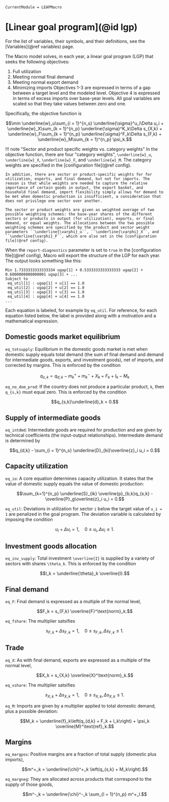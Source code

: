 ```@meta
CurrentModule = LEAPMacro
```

# [Linear goal program](@id lgp)
For the list of variables, their symbols, and their definitions, see the [Variables](@ref variables) page.

The Macro model solves, in each year, a linear goal program (LGP) that seeks the following objectives:
1. Full utilization
2. Meeting normal final demand
3. Meeting normal export demand
4. Minimizing imports
Objectives 1-3 are expressed in terms of a gap between a target level and the modeled level. Objective 4 is expressed in terms of excess imports over base-year levels. All goal variables are scaled so that they take values between zero and one.

Specifically, the objective function is
```math
\min \underline{w}_u\sum_{i = 1}^{n_s} \underline{\sigma}^u_i\Delta u_i +
     \underline{w}_X\sum_{k = 1}^{n_p} \underline{\sigma}^K_k\Delta s_{X,k} +
     \underline{w}_F\sum_{k = 1}^{n_p} \underline{\sigma}^F_k\Delta s_{F,k} +
     \underline{w}_M\sum_{k = 1}^{n_p} \psi_k.
```
!!! note "Sector and product specific weights vs. category weights"
    In the objective function, there are four "category weights", ``\underline{w}_u``, ``\underline{w}_X``, ``\underline{w}_F``, and ``\underline{w}_M``. The category weights are specified in the [configuration file](@ref config).
    
    In addition, there are sector or product-specific weights for for utilization, exports, and final demand, but not for imports. The reason is that while weights are needed to capture the relative importance of certain goods in output, the export basket, and household final demand, import flexibility simply allows for demand to be met when domestic production is insufficient, a consideration that does not privilege one sector over another.
    
    The sector or product weights are given as weighted average of two possible weighting schemes: the base-year shares of the different sectors or products in output (for utilization), exports, or final demand, or equal weights. The allocations between the two possible weighting schemes are specified by the product and sector weight parameters ``\underline{\varphi}_u``, ``\underline{\varphi}_X``, and ``\underline{\varphi}_F``, which are also set in the [configuration file](@ref config).

When the `report-diagnostics` parameter is set to `true` in the [configuration file](@ref config), Macro will export the structure of the LGP for each year. The output looks something like this:
```
Min 1.7333333333333334 ugap[1] + 0.5333333333333333 ugap[2] + 0.6000000000000001 ugap[3] + ...
Subject to
 eq_util[1] : ugap[1] + u[1] == 1.0
 eq_util[2] : ugap[2] + u[2] == 1.0
 eq_util[3] : ugap[3] + u[3] == 1.0
 eq_util[4] : ugap[4] + u[4] == 1.0
...
```
Each equation is labeled, for example by `eq_util`. For reference, for each equation listed below, the label is provided along with a motivation and a mathematical expression.

## Domestic goods market equilibrium
`eq_totsupply`: Equilibrium in the domestic goods market is met when domestic supply equals total demand (the sum of final demand and demand for intermediate goods, exports, and investment goods), net of imports, and corrected by margins. This is enforced by the condition
```math
q_{s,k} = q_{d,k} - m^+_k + m^-_k + X_k + F_k + I_k - M_k
```

`eq_no_dom_prod`: If the country does not produce a particular product, `k`, then ``q_{s,k}`` must equal zero. This is enforced by the condition
```math
q_{s,k}\underline{d}_k = 0.
```

## Supply of intermediate goods
`eq_intdmd`: Intermediate goods are required for production and are given by technical coefficients (the input-output relationships). Intermediate demand is determined by
```math
q_{d,k} - \sum_{i = 1}^{n_s} \underline{D}_{ki}\overline{z}_i u_i = 0.
```

## Capacity utilization
`eq_io`: A core equation determines capacity utilization. It states that the value of domestic supply equals the value of domestic production:
```math
\sum_{k=1}^{n_p} \underline{S}_{ik} \overline{p}_{b,k}q_{s,k} - \overline{P}_g\overline{z}_i u_i = 0.
```
`eq_util`: Deviations in utilization for sector ``i`` below the target value of ``u_i = 1`` are penalized in the goal program. The deviation variable is calculated by imposing the condition
```math
u_i + \Delta u_i = 1,\quad 0 \leq u_i,\Delta u_i \leq 1.
```

## Investment goods allocation
`eq_inv_supply`: Total investment ``\overline{I}`` is supplied by a variety of sectors with shares ``\theta_k``. This is enforced by the condition
```math
I_k = \underline{\theta}_k \overline{I}.
```

## Final demand
`eq_F`: Final demand is expressed as a multiple of the normal level,
```math
F_k = s_{F,k} \overline{F}^\text{norm}_k.
```
`eq_fshare`: The multiplier satsifies
```math
s_{F,k} + \Delta s_{F,k} = 1, \quad 0\leq s_{F,k}, \Delta s_{F,k} \leq 1.
```

## Trade
`eq_X`: As with final demand, exports are expressed as a multiple of the normal level,
```math
X_k = s_{X,k} \overline{X}^\text{norm}_k.
```
`eq_xshare`: The multiplier satsifies
```math
s_{X,k} + \Delta s_{X,k} = 1, \quad 0\leq s_{X,k}, \Delta s_{X,k} \leq 1.
```

`eq_M`: Imports are given by a multiplier applied to total domestic demand, plus a possible deviation:
```math
M_k = \underline{f}_k\left(q_{d,k} + F_k + I_k\right) + \psi_k \overline{M}^\text{ref}_k.
```

## Margins
`eq_margpos`: Positive margins are a fraction of total supply (domestic plus imports),
```math
m^+_k = \underline{\chi}^+_k \left(q_{s,k} + M_k\right).
```
`eq_margneg`: They are allocated across products that correspond to the supply of those goods,
```math
m^-_k = \underline{\chi}^-_k \sum_{l = 1}^{n_p} m^+_l.
```

